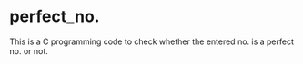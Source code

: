 # perfect_no.
This is a C programming code to check whether the entered no. is a perfect no. or not.
